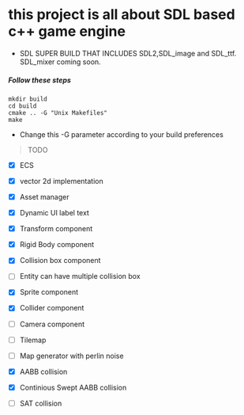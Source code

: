 # this project is all about SDL based c++ game engine

- SDL SUPER BUILD THAT INCLUDES SDL2,SDL_image and SDL_ttf. SDL_mixer coming soon.

##### Follow these steps

    mkdir build
    cd build
    cmake .. -G "Unix Makefiles"
    make

- Change this -G parameter according to your build preferences

> TODO 
- [x] ECS
- [x] vector 2d implementation
- [x] Asset manager
- [x] Dynamic UI label text
- [x] Transform component
- [x] Rigid Body component
- [x] Collision box component
- [ ] Entity can have multiple collision box
- [x] Sprite component
- [x] Collider component
- [ ] Camera component
- [ ] Tilemap
- [ ] Map generator with perlin noise
- [x] AABB collision
- [x] Continious Swept AABB collision
- [ ] SAT collision



